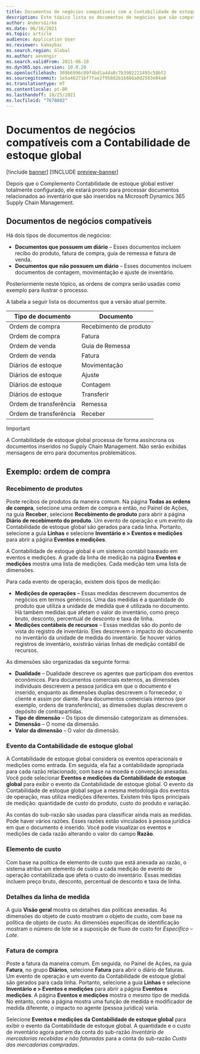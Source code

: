 ```yaml
---
title: Documentos de negócios compatíveis com a Contabilidade de estoque global
description: Este tópico lista os documentos de negócios que são compatíveis com a Contabilidade de estoque global. Ele também fornece um exemplo detalhado para documentos de ordem de compra.
author: AndersGirke
ms.date: 06/18/2021
ms.topic: article
audience: Application User
ms.reviewer: kamaybac
ms.search.region: Global
ms.author: aevengir
ms.search.validFrom: 2021-06-18
ms.dyn365.ops.version: 10.0.20
ms.openlocfilehash: 369b6996c09f4bd1a4da8c7b3902221495c58bf2
ms.sourcegitcommit: 1e5a46271bf7fae2f958d2b1b666a8d2583e04a8
ms.translationtype: HT
ms.contentlocale: pt-BR
ms.lasthandoff: 10/25/2021
ms.locfileid: "7678802"
---
```

# <a name="business-documents-supported-by-global-inventory-accounting"></a>Documentos de negócios compatíveis com a Contabilidade de estoque global

[!include [banner](../includes/banner.md)]
[!INCLUDE [preview-banner](../includes/preview-banner.md)] <!--KFM: Until 4/30/2022 -->

Depois que o Complemento Contabilidade de estoque global estiver totalmente configurado, ele estará pronto para processar documentos relacionados ao inventário que são inseridos na Microsoft Dynamics 365 Supply Chain Management.

## <a name="supported-business-documents"></a>Documentos de negócios compatíveis

Há dois tipos de documentos de negócios:

- **Documentos que possuem um diário** – Esses documentos incluem recibo do produto, fatura de compra, guia de remessa e fatura de venda.
- **Documentos que não possuem um diário** – Esses documentos incluem documentos de contagem, movimentação e ajuste de inventário.

Posteriormente neste tópico, as ordens de compra serão usadas como exemplo para ilustrar o processo.

A tabela a seguir lista os documentos que a versão atual permite.

| Tipo de documento      | Documento        |
|--------------------|-----------------|
| Ordem de compra     | Recebimento de produto |
| Ordem de compra     | Fatura         |
| Ordem de venda        | Guia de Remessa    |
| Ordem de venda        | Fatura         |
| Diários de estoque | Movimentação        |
| Diários de estoque | Ajuste      |
| Diários de estoque | Contagem        |
| Diários de estoque | Transferir        |
| Ordem de transferência     | Remessa        |
| Ordem de transferência     | Receber         |

> [!IMPORTANT]
> A Contabilidade de estoque global processa de forma assíncrona os documentos inseridos no Supply Chain Management. Não serão exibidas mensagens de erro para documentos problemáticos.

## <a name="example-purchase-order"></a>Exemplo: ordem de compra

### <a name="product-receipt"></a>Recebimento de produtos

Poste recibos de produtos da maneira comum. Na página **Todas as ordens de compra**, selecione uma ordem de compra e então, no Painel de Ações, na guia **Receber**, selecione **Recebimento de produto** para abrir a página **Diário de recebimento do produto**. Um evento de operação e um evento da Contabilidade de estoque global são gerados para cada linha. Portanto, selecione a guia **Linhas** e selecione **Inventário e \> Eventos e medições** para abrir a página **Eventos e medições**.

A Contabilidade de estoque global é um sistema contábil baseado em eventos e medições. A grade da linha de medição na página **Eventos e medições** mostra uma lista de medições. Cada medição tem uma lista de dimensões.

Para cada evento de operação, existem dois tipos de medição:

- **Medições de operações** – Essas medidas descrevem documentos de negócios em termos genéricos. Uma das medidas é a quantidade do produto que utiliza a unidade de medida que é utilizada no documento. Há também medidas que afetam o valor do inventário, como preço bruto, desconto, percentual de desconto e taxa de linha.
- **Medições contábeis de recursos** – Essas medidas são do ponto de vista do registro de inventário. Eles descrevem o impacto do documento no inventário da unidade de medida do inventário. Se houver vários registros de inventário, existirão várias linhas de medição contábil de recursos.

As dimensões são organizadas da seguinte forma:

- **Dualidade** – Dualidade descreve os agentes que participam dos eventos econômicos. Para documentos comerciais externos, as dimensões individuais descrevem a pessoa jurídica em que o documento é inserido, enquanto as dimensões duplas descrevem o fornecedor, o cliente e assim por diante. Para documentos comerciais internos (por exemplo, ordens de transferência), as dimensões duplas descrevem o depósito de contrapartidas.
- **Tipo de dimensão** – Os tipos de dimensão categorizam as dimensões.
- **Dimensão** – O nome da dimensão.
- **Valor da dimensão** – O valor da dimensão.

### <a name="global-inventory-accounting-event"></a>Evento da Contabilidade de estoque global

A Contabilidade de estoque global considera os eventos operacionais e medições como entrada. Em seguida, ela faz a contabilidade apropriada para cada razão relacionado, com base na moeda e convenção anexadas. Você pode selecionar **Eventos e medições da Contabilidade de estoque global** para exibir o evento da Contabilidade de estoque global. O evento da Contabilidade de estoque global segue a mesma metodologia dos eventos de operação, mas utiliza medições diferentes. Existem três tipos principais de medição: quantidade de custo do produto, custo do produto e variação.

As contas do sub-razão são usadas para classificar ainda mais as medidas. Pode haver vários razões. Esses razões estão vinculados à pessoa jurídica em que o documento é inserido. Você pode visualizar os eventos e medições de cada razão alterando o valor do campo **Razão**.

### <a name="cost-element"></a>Elemento de custo

Com base na política de elemento de custo que está anexada ao razão, o sistema atribui um elemento de custo a cada medição de evento de operação contabilizada que afeta o custo do inventário. Essas medidas incluem preço bruto, desconto, percentual de desconto e taxa de linha.

### <a name="measurement-line-details"></a>Detalhes da linha de medida

A guia **Visão geral** mostra os detalhes das políticas anexadas. As dimensões do objeto de custo mostram o objeto de custo, com base na política de objeto de custo. As dimensões específicas de identificação mostram o número de lote se a suposição de fluxo de custo for *Específico – Lote*.

### <a name="purchase-invoice"></a>Fatura de compra

Poste a fatura da maneira comum. Em seguida, no Painel de Ações, na guia **Fatura**, no grupo **Diários**, selecione **Fatura** para abrir o diário de faturas. Um evento de operação e um evento da Contabilidade de estoque global são gerados para cada linha. Portanto, selecione a guia **Linhas** e selecione **Inventário e \> Eventos e medições** para abrir a página **Eventos e medições**. A página **Eventos e medições** mostra o mesmo tipo de medida. No entanto, como a página mostra uma função de medida e modificador de medida diferente, o impacto no agente (pessoa jurídica) varia.

Selecione **Eventos e medições da Contabilidade de estoque global** para exibir o evento da Contabilidade de estoque global. A quantidade e o custo de inventário agora partem da conta do sub-razão *Inventário de mercadorias recebidas e não faturadas* para a conta do sub-razão *Custo das mercadorias compradas*.
